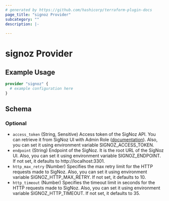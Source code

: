 ```yaml
---
# generated by https://github.com/hashicorp/terraform-plugin-docs
page_title: "signoz Provider"
subcategory: ""
description: |-
  
---
```


# signoz Provider



## Example Usage

```terraform
provider "signoz" {
  # example configuration here
}
```

<!-- schema generated by tfplugindocs -->
## Schema

### Optional

- `access_token` (String, Sensitive) Access token of the SigNoz API. You can retrieve it from SigNoz UI
with Admin Role ([documentation](https://signoz.io/newsroom/launch-week-1-day-5/#using-access-token)).
Also, you can set it using environment variable SIGNOZ_ACCESS_TOKEN.
- `endpoint` (String) Endpoint of the SigNoz. It is the root URL of the SigNoz UI.
Also, you can set it using environment variable SIGNOZ_ENDPOINT. If not set, it defaults to http://localhost:3301.
- `http_max_retry` (Number) Specifies the max retry limit for the HTTP requests made to SigNoz.
Also, you can set it using environment variable SIGNOZ_HTTP_MAX_RETRY. If not set, it defaults to 10.
- `http_timeout` (Number) Specifies the timeout limit in seconds for the HTTP requests made to SigNoz.
Also, you can set it using environment variable SIGNOZ_HTTP_TIMEOUT. If not set, it defaults to 35.

